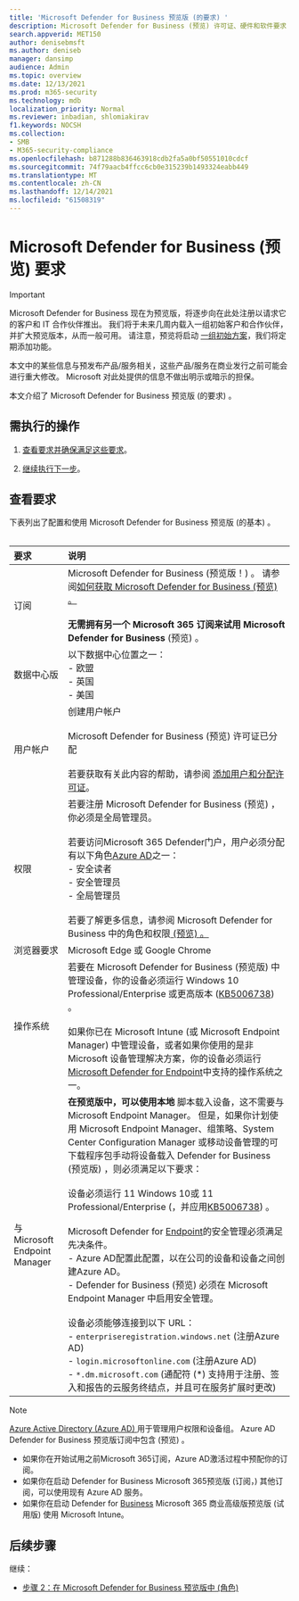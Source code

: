 ```yaml
---
title: 'Microsoft Defender for Business 预览版 (的要求) '
description: Microsoft Defender for Business (预览) 许可证、硬件和软件要求
search.appverid: MET150
author: denisebmsft
ms.author: deniseb
manager: dansimp
audience: Admin
ms.topic: overview
ms.date: 12/13/2021
ms.prod: m365-security
ms.technology: mdb
localization_priority: Normal
ms.reviewer: inbadian, shlomiakirav
f1.keywords: NOCSH
ms.collection:
- SMB
- M365-security-compliance
ms.openlocfilehash: b871288b836463918cdb2fa5a0bf50551010cdcf
ms.sourcegitcommit: 74f79aacb4ffcc6cb0e315239b1493324eabb449
ms.translationtype: MT
ms.contentlocale: zh-CN
ms.lasthandoff: 12/14/2021
ms.locfileid: "61508319"
---
```

# <a name="microsoft-defender-for-business-preview-requirements"></a>Microsoft Defender for Business (预览) 要求

> [!IMPORTANT]
> Microsoft Defender for Business 现在为预览版，将逐步向在此处注册以请求[](https://aka.ms/mdb-preview)它的客户和 IT 合作伙伴推出。 我们将于未来几周内载入一组初始客户和合作伙伴，并扩大预览版本，从而一般可用。 请注意，预览将启动 [一组初始方案](mdb-tutorials.md#try-these-preview-scenarios)，我们将定期添加功能。
> 
> 本文中的某些信息与预发布产品/服务相关，这些产品/服务在商业发行之前可能会进行重大修改。 Microsoft 对此处提供的信息不做出明示或暗示的担保。 

本文介绍了 Microsoft Defender for Business 预览版 (的要求) 。

## <a name="what-to-do"></a>需执行的操作

1. [查看要求并确保满足这些要求](#review-the-requirements)。

2. [继续执行下一步](#next-steps)。

## <a name="review-the-requirements"></a>查看要求

下表列出了配置和使用 Microsoft Defender for Business 预览版 (的基本) 。 <br/><br/>

| 要求 | 说明 |
|:---|:---|
| 订阅 | Microsoft Defender for Business (预览版！) 。 请参阅[如何获取 Microsoft Defender for Business (预览) 。 ](get-defender-business.md)<br/><br/>**无需拥有另一个 Microsoft 365 订阅来试用 Microsoft Defender for Business** (预览) 。 |
| 数据中心版 | 以下数据中心位置之一： <br/>- 欧盟 <br/>- 英国 <br/>- 美国 |
| 用户帐户 | 创建用户帐户<br/><br/>Microsoft Defender for Business (预览) 许可证已分配 <br/><br/>若要获取有关此内容的帮助，请参阅 [添加用户和分配许可证](../../admin/add-users/add-users.md)。 |
| 权限  | 若要注册 Microsoft Defender for Business (预览) ，你必须是全局管理员。<br/><br/>若要访问Microsoft 365 Defender门户，用户必须分配有以下角色[Azure AD](mdb-roles-permissions.md)之一： <br/>- 安全读者<br/>- 安全管理员<br/>- 全局管理员<br/><br/>若要了解更多信息，请参阅 Microsoft Defender for Business 中的角色和权限[ (预览) 。 ](mdb-roles-permissions.md) |
| 浏览器要求 | Microsoft Edge 或 Google Chrome |
| 操作系统 | 若要在 Microsoft Defender for Business (预览版) 中管理设备，你的设备必须运行 Windows 10 Professional/Enterprise 或更高版本 ([KB5006738](https://support.microsoft.com/topic/october-26-2021-kb5006738-os-builds-19041-1320-19042-1320-and-19043-1320-preview-ccbce6bf-ae00-4e66-9789-ce8e7ea35541)) 。 <br/><br/>如果你已在 Microsoft Intune (或 Microsoft Endpoint Manager) 中管理设备，或者如果你使用的是非 Microsoft 设备管理解决方案，你的设备必须运行[Microsoft Defender for Endpoint](../defender-endpoint/minimum-requirements.md)中支持的操作系统之一。 |
| 与 Microsoft Endpoint Manager  |  **在预览版中，可以使用本地** 脚本载入设备，这不需要与Microsoft Endpoint Manager。 但是，如果你计划使用 Microsoft Endpoint Manager、组策略、System Center Configuration Manager 或移动设备管理的可下载程序包手动将设备载入 Defender for Business (预览版) ，则必须满足以下要求： <br/><br/>设备必须运行 11 Windows 10或 11 Professional/Enterprise (，并应用[KB5006738](https://support.microsoft.com/topic/october-26-2021-kb5006738-os-builds-19041-1320-19042-1320-and-19043-1320-preview-ccbce6bf-ae00-4e66-9789-ce8e7ea35541)) 。 <br/><br/>Microsoft Defender for [Endpoint](/mem/intune/protect/mde-security-integration)的安全管理必须满足先决条件。<br/>- Azure AD配置此配置，以在公司的设备和设备之间创建Azure AD。 <br/>- Defender for Business (预览) 必须在 Microsoft Endpoint Manager 中启用安全管理。<br/><br/>设备必须能够连接到以下 URL：<br/>- `enterpriseregistration.windows.net` (注册Azure AD) <br/>- `login.microsoftonline.com` (注册Azure AD) <br/>- `*.dm.microsoft.com` (通配符 (*) 支持用于注册、签入和报告的云服务终结点，并且可在服务扩展时更改)  |

> [!NOTE]
> [Azure Active Directory (Azure AD) ](/azure/active-directory/fundamentals/active-directory-whatis)用于管理用户权限和设备组。 Azure AD Defender for Business 预览版订阅中包含 (预览) 。 
> - 如果你在开始试用之前Microsoft 365订阅，Azure AD激活过程中预配你的订阅。 
> - 如果你在启动 Defender for Business Microsoft 365预览版 (订阅，) 其他订阅，可以使用现有 Azure AD 服务。 
> - 如果你在启动 Defender for [Business](../../business/index.yml) Microsoft 365 商业高级版预览版 (试用版) 使用 Microsoft Intune。 

## <a name="next-steps"></a>后续步骤

继续：

- [步骤 2：在 Microsoft Defender for Business 预览版中 (角色) ](mdb-roles-permissions.md) 
 